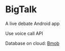 # BigTalk
A live debate Android app

Use voice call API

Database on cloud: [Bmob](https://www.bmob.cn/)
